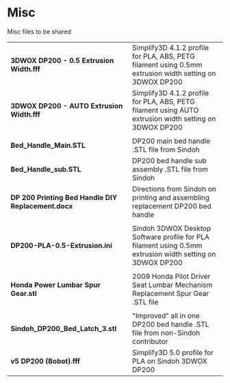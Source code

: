# Misc
Misc files to be shared

|||
|-|-|
|__3DWOX DP200 - 0.5 Extrusion Width.fff__|Simplify3D 4.1.2 profile for PLA, ABS, PETG filament using 0.5mm extrusion width setting on 3DWOX DP200|
|__3DWOX DP200 - AUTO Extrusion Width.fff__|Simplify3D 4.1.2 profile for PLA, ABS, PETG filament using AUTO extrusion width setting on 3DWOX DP200|
| | |
|__Bed_Handle_Main.STL__|DP200 main bed handle .STL file from Sindoh|
|__Bed_Handle_sub.STL__|DP200 bed handle sub assembly .STL file from Sindoh|
|__DP 200 Printing Bed Handle DIY Replacement.docx__|Directions from Sindoh on printing and assembling replacement DP200 bed handle|
| | |
|__DP200-PLA-0.5-Extrusion.ini__|Sindoh 3DWOX Desktop Software profile for PLA filament using 0.5mm extrusion width setting on 3DWOX DP200|
| | |
|__Honda Power Lumbar Spur Gear.stl__|2009 Honda Pilot Driver Seat Lumbar Mechanism Replacement Spur Gear .STL file|
| | |
|__Sindoh_DP200_Bed_Latch_3.stl__|"Improved" all in one DP200 bed handle .STL file from non-Sindoh contributor|
|__v5 DP200 (Bobot).fff__|Simplify3D 5.0 profile for PLA on Sindoh 3DWOX DP200|

